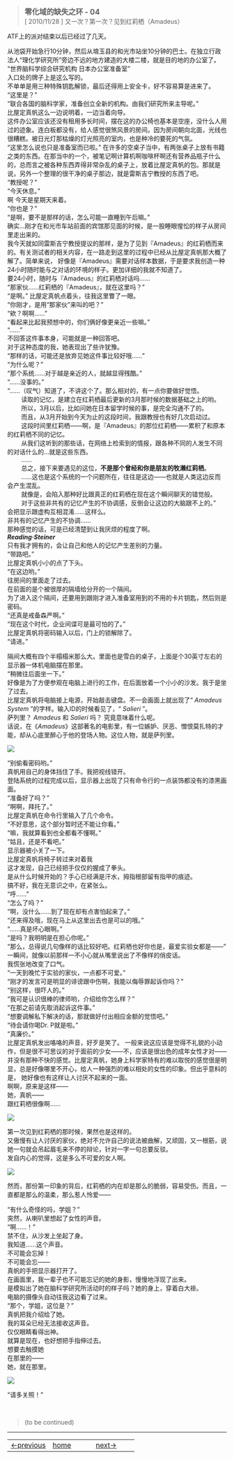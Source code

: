 > <big> **零化域的缺失之环 - 04** </big>  
> [ 2010/11/28 ] 又一次？第一次？见到红莉栖（Amadeus）

ATF上的派对结束以后已经过了几天。

从池袋开始急行10分钟，然后从堉玉县的和光市站坐10分钟的巴士。在独立行政法人“理化学研究所”旁边不远的地方建造的大楼二楼，就是目的地的办公室了。  
“世界脑科学综合研究机构 日本办公室准备室”  
入口处的牌子上是这么写的。  
不单单是用三种特殊钥匙解锁，最后还得用上安全卡，好不容易算是进来了。  
“这里是？”  
“联合各国的脑科学家，准备创立全新的机构。由我们研究所来主导呢。”  
比屋定真帆这么一边说明着，一边当着向导。  
这件办公室应该还没有租用多长时间，摆在这的办公椅也基本是空座，没什么人用过的迹象。连白板都没有，给人感觉很煞风景的房间。因为房间朝向北面，光线也很糟糕。被日光灯那枯燥的灯光照亮的室内，也是种冷的要死的气氛。  
“这里怎么说也只是准备室而已啦。”
在许多的空桌子当中，有两张桌子上放有书籍之类的东西。在那当中的一个，被笔记啊计算机啊咖啡杯啊还有营养品瓶子什么的，总而言之被各种东西弄得非常杂乱的桌子上，放着比屋定真帆的包。那就是说，另外一个整理的很干净的桌子那边，就是雷斯吉宁教授的东西了吧。  
“教授呢？”  
“今天休息。”  
啊 今天是星期天来着。  
“你也是？”  
“是啊，要不是那样的话，怎么可能一直睡到午后嘛。”  
确实…刚才在和光市车站前面的宾馆那见面的时候，是一股睡眼惺忪的样子从房间里走出来的。  
我今天就如同雷斯吉宁教授提议的那样，是为了见到『Amadeus』的红莉栖而来的。有关测试者的相关内容，在一路走到这里的过程中已经从比屋定真帆那大概了解了。简单来说， 好像是『Amadeus』需要对话样本数据，于是要求我创造一种24小时随时能与之对话的环境的样子。更加详细的我就不知道了。  
要24小时，随时与『Amadeus』的红莉栖对话吗……  
“那家伙……红莉栖的『Amadeus』，就在这里吗？”  
“是啊。”
比屋定真帆点着头，往我这里瞥了一眼。  
“你刚才，是用“那家伙”来叫的吧？”  
“欸？啊啊……”  
“看起来比起我预想中的，你们俩好像更亲近一些嘛。”  
“……”  
不回答这件事本身，可能就是一种回答吧。  
对于这种态度的我，她表现出了些许犹豫。  
“那样的话，可能还是放弃见她这件事比较好哦……”  
“为什么呢？”  
“那个系统……对于越是亲近的人，就越显得残酷。”  
“……没事的。”  
“……（叹气）知道了，不讲这个了。那么相对的，有一点你要做好觉悟。  
&emsp;&emsp; 读取的记忆，是建立在红莉栖最后更新的3月那时候的数据基础之上的哟。  
&emsp;&emsp; 所以，3月以后，比如问她在日本留学时候的事，是完全沟通不了的。  
&emsp;&emsp; 而且，从3月开始到今天为止的这段时间，我跟教授也有好几次启动过。  
&emsp;&emsp; 这段时间里红莉栖——啊，是『Amadeus』的那位红莉栖——累积了和原本的红莉栖不同的记忆。  
&emsp;&emsp; 从我们这听到的那些话，在网络上检索到的情报，跟各种不同的人发生不同的对话什么的…就是这些东西。  
&emsp;&emsp; ……  
&emsp;&emsp; 总之，接下来要遇见的这位，**不是那个曾经和你是朋友的牧濑红莉栖**。  
&emsp;&emsp; ……这也是这个系统的一个问题所在，往往是这边——也就是人类这边反而会产生混乱。  
&emsp;&emsp; 就像是，会陷入那种好比跟真正的红莉栖在现在这个瞬间聊天的错觉般。  
&emsp;&emsp; 对于这些非共有的记忆产生的不协调感，反倒会让这边的大脑跟不上的。”  
会把显示跟虚构互相混淆……这样么。  
非共有的记忆产生的不协调……  
那种感觉的话，可是已经清楚到让我厌烦的程度了啊。  
***Reading·Steiner***  
只有我才拥有的，会让自己和他人的记忆产生差别的力量。  
“带路吧。”  
比屋定真帆小小的点了下头。  
“在这边哟。”  
往房间的里面走了过去。  
在前面的是个被很厚的隔墙给分开的一个隔间。  
为了进入这个隔间，还要用到跟刚才进入准备室用到的不用的卡片钥匙，然后则是密码。  
“还真是戒备森严啊。”  
“现在这个时代，企业间谍可是最可怕的了。”  
比屋定真帆将密码输入以后，门上的锁解除了。  
“请进。”    

隔间大概有四个半榻榻米那么大。里面也是雪白的桌子，上面是个30英寸左右的显示器一体机电脑摆在那里。  
“稍微往后面坐一下。”  
好像是为了方便参观在电脑上进行的工作，在后面放着一个小小的沙发。我于是坐了过去。  
比屋定真帆将电脑接上电源，开始敲击键盘。不一会画面上就出现了“ *Amadeus System* ”的字样。输入ID的时候看见了，“ *Salieri* ”。  
萨列里？ *Amadeus* 和 *Salieri* 吗？ 究竟意味着什么呢。  
话说，在《*Amadeus*》这部著名的电影里，有一位嫉妒、厌恶、憎恨莫扎特的才能，却从心底里醉心于他的登场人物。这位人物，就是萨列里。  

![](../pics/008.png)

“别偷看密码哟。”  
真帆用自己的身体挡住了手。我把视线错开。  
登陆系统的过程完成以后，显示器上出现了只有命令行的一点装饰都没有的漆黑画面。  
“准备好了吗？”  
“啊啊，拜托了。”  
比屋定真帆在命令行里输入了几个命令。  
“不好意思，这个部分暂时还不能让你看。”  
“嘛，我就算看到也全都看不懂啊。”  
“姑且，还是不看吧。”  
显示器被小关了一下。  
比屋定真帆将椅子转过来对着我  
这才发现，自己已经把手仅仅的握成了拳头。  
是从什么时候开始的？手心已经满是汗水，拇指根部留有指甲的痕迹。  
搞不好，我在无意识之中，在紧张么。  
“呼……”  
“怎么了吗？”  
“啊，没什么……到了现在却有点害怕起来了。”  
“还来得及哦，现在马上从这里出去也是可以的哦。”  
“……真是坏心眼啊。”  
“是吗？我明明是在担心你呢。”  
“那么，总得说几句像样的话比较好吧。红莉栖也好你也是，最爱实验女都是——”  
一瞬间，就像以前那样一不小心就从嘴里说出了不像样的俏皮话。  
我慌张地改变了口气。  
“一天到晚忙于实验的家伙，一点都不可爱。”  
“刚才的发言可是明显的诽谤跟中伤啊，我能以侮辱罪起诉你吗？”  
“别这样，很吓人的。”  
“我可是认识很棒的律师哟，介绍给你怎么样？”  
“在那之前请先取消起诉这件事。”  
“想要调解私下解决的话，那就做好付出相应金额的觉悟吧。”  
“待会请你喝Dr. P就是啦。”  
“真廉价。”  
比屋定真帆发出咯咯的声音，好歹是笑了。
一般来说这应该是觉得不礼貌的小动作，但是很不可思议的对于面前的少女——不，应该是很出色的成年女性才对——并没有那种不快的感觉。比屋定真帆，她身上科学家特有的难以取悦的感觉很是明显，总是好像哪里不开心，给人一种强烈的难以相处的女性的印象。但出乎意料的是， 她好像也有这样让人讨厌不起来的一面。  
啊啊，原来是这样——  
她，真帆——  
跟红莉栖很像啊……  

![](../pics/009.png)

第一次见到红莉栖的那时候，果然也是这样的。  
又傲慢有让人讨厌的家伙，绝对不允许自己的说法被曲解，又顽固，又一根筋，说她一句就会吊起眉毛来不停的辩论，针对一字一句总要反驳。  
发自内心的觉得，这是多么不可爱的女人啊。  

![](../pics/010.png)

然而，那份第一印象的背后，红莉栖的内在却是那么的脆弱，容易受伤。而且，一直都是那么的温柔，那么惹人怜爱——  

“有什么奇怪的吗，学姐？”  
突然，从喇叭里想起了女性的声音。  
“啊……！”  
禁不住，从沙发上坐起了身。  
我知道……这个声音。  
不可能会忘掉！  
不可能会忘——  
真帆的手把显示器打开了。  
在画面里，我一辈子也不可能忘记的她的身影，慢慢地浮现了出来。  
是模拟出了她在脑科学研究所活动时的样子吗？她的身上，穿着白大褂。  
电脑的摄像头自动往我这边看了过来。  
“那个，学姐，这位是？”  
真帆把我介绍给了她。  
我的耳朵已经无法接收这声音。  
仅仅眼睛看得出神。  
就算是现在，也好想把手指伸过去。  
想要去触摸她  
在那里的——  
她，就在那里。  

![](../pics/011.png)  

“请多关照！”  


<br/>  

> (to be continued)
---

<table style="width:100%">
<tr>
    <td style="width:33%"> <a href="./003"> ←previous </a> </td>
    <td style="width:34%"> <a href="../../"> home </a> </td>
    <td style="width:33%"> <a href="./005"> next→ </a> </td>
</tr>
</table>
